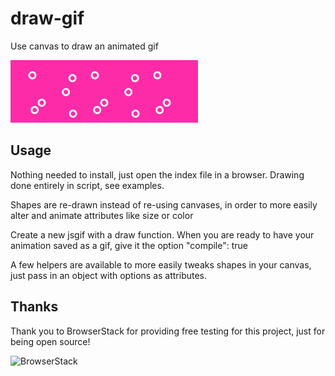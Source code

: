 
# draw-gif

Use canvas to draw an animated gif

![Example Gif](https://github.com/jane-fox/draw-gif/blob/master/gifs/new-spinny-dots.gif)

## Usage

Nothing needed to install, just open the index file in a browser. Drawing done entirely in script, see examples.

Shapes are re-drawn instead of re-using canvases, in order to more easily alter and animate attributes like size or color

Create a new jsgif with a draw function. When you are ready to have your animation saved as a gif, give it the option "compile": true


A few helpers are available to more easily tweaks shapes in your canvas, just pass in an object with options as attributes.


## Thanks

Thank you to BrowserStack for providing free testing for this project, just for being open source!

![BrowserStack](https://p14.zdusercontent.com/attachment/1015988/GUkfUIWmSJA8PkfOpV5Jg02Ty?token=eyJhbGciOiJkaXIiLCJlbmMiOiJBMTI4Q0JDLUhTMjU2In0..2JseB2oj6vb-gC3z-8rcCA.ji4qg7PlM8C678v3YYieZEG6itZ4DwUsuHJ2Y_UVZ7zxj0YekNoOX9BvNWPz80XJIVA6vub0BdK6zptRf2xLtVR4AayiqRFTyHiMgxm93XopnHzSEi1QYB3NnJg9T8cDORRKdAtOTMb6qrvsIhHG-M3516CGIqtfo012qJHXg2eV_1zeuXwELcGuzZVgujwCTOhC_HMsykCtPSmFza85Iq9YkmRuL_Yqk2vPkayoJRUcwQTakB6z2s8GcnY5fdwn1igu19Ri8vkdzKdXR0OT2x765PZ-X_4U79RG5tDHUiY.xtovmUCGVDe2Sgp3qlr1mw)
